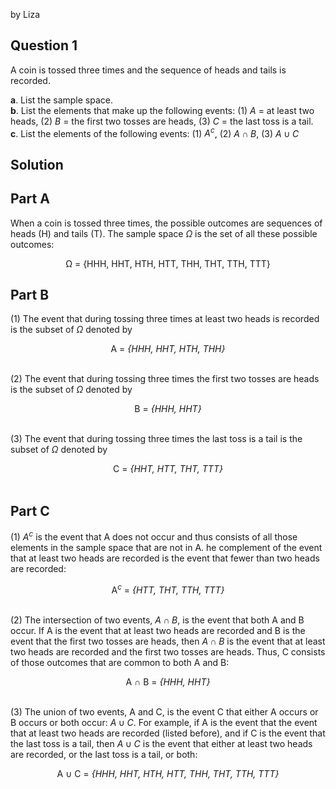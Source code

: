 by Liza
## Question 1

A coin is tossed three times and the sequence of heads and tails is recorded.

**a**. List the sample space.  
**b**. List the elements that make up the following events: (1) *A* = at least two heads, (2) *B* = the first two tosses are heads, (3) *C* = the last toss is a tail.  
**c**. List the elements of the following events: (1) $A^c$, (2) $A \cap B$, (3) $A \cup C$

## Solution  
## Part A
When a coin is tossed three times, the possible outcomes are sequences of heads (H) and tails (T). The sample space $\Omega$ is the set of all these possible outcomes:  
<div align="center">
   Ω = {HHH, HHT, HTH, HTT, THH, THT, TTH, TTT}  
</div>


## Part B
(1) The event that during tossing three times at least two heads is recorded is the subset of $\Omega$ denoted by  

<div align="center">
A = <i>{HHH, HHT, HTH, THH}</i>
</div>  
<br>

(2) The event that during tossing three times the first two tosses are heads is the subset of $\Omega$ denoted by  

<div align="center">
B = <i>{HHH, HHT}</i>
</div>  
<br>

(3) The event that during tossing three times the last toss is a tail is the subset of $\Omega$ denoted by  
<div align="center">
C = <i>{HHT, HTT, THT, TTT}</i>
</div>  
<br>

## Part C
(1) $A^c$  is the event that A does not occur and thus consists of all those elements in the sample space that are not in A. he complement of the event that at least two heads are recorded is the event that fewer than two heads are recorded:  

<div align="center">
A<i><sup>c</sup></i> = <i>{HTT, THT, TTH, TTT}</i>
</div>  
<br>

(2) The intersection of two events, $A \cap B$, is the event that both A and B occur. If A is the event that at least two heads are recorded and B is the event that the first two tosses are heads, then $A \cap B$ is the event that at least two heads are recorded and the first two tosses are heads. Thus, C consists of those outcomes that are common to both A and B:  

<div align="center">
A ∩ B = <i>{HHH, HHT}</i>
</div>  
<br>

(3) The union of two events, A and C, is the event C that either A occurs or B occurs or both occur: $A \cup C$. For example, if A is the event that  the event that at least two heads are recorded (listed before), and if C is the event that the last toss is a tail, then $A \cup C$ is the event that either at least two heads are recorded, or the last toss is a tail, or both: 
<div align="center">
A ∪ C = <i>{HHH, HHT, HTH, HTT, THH, THT, TTH, TTT}</i>
</div>  
<br>
